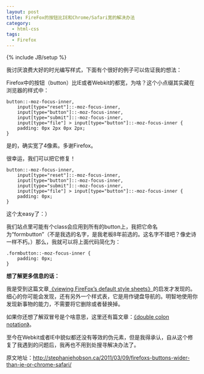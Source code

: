 ```yaml
---
layout: post
title: FireFox的按钮比IE和Chrome/Safari宽的解决办法
category:
  - html-css
tags:
  - Firefox
---
```

{% include JB/setup %}

我讨厌浪费大好的时光编写样式，下面有个很好的例子可以佐证我的想法：

Firefox中的按钮（button）比IE或者Webkit的都宽，为啥？这个小点缀其实藏在浏览器的样式中：

    button::-moz-focus-inner,
    	input[type="reset"]::-moz-focus-inner,
    	input[type="button"]::-moz-focus-inner,
    	input[type="submit"]::-moz-focus-inner,
    	input[type="file"] > input[type="button"]::-moz-focus-inner {
    	padding: 0px 2px 0px 2px;
    }

是的，确实宽了4像素。多谢Firefox。

很幸运，我们可以把它修复！

    button::-moz-focus-inner,
    	input[type="reset"]::-moz-focus-inner,
    	input[type="button"]::-moz-focus-inner,
    	input[type="submit"]::-moz-focus-inner,
    	input[type="file"] > input[type="button"]::-moz-focus-inner {
    	padding: 0px;
    }

这个太easy了：）

我们站点里可能有个class会应用到所有的button上，我把它命名为“formbutton”（不是我选的名字，是我老板8年前选的。这名字不错吧？像史诗一样不朽。）那么，我就可以将上面代码简化为：

    .formbutton::-moz-focus-inner {
    	padding: 0px;
    }

**想了解更多信息的话：**

我是受到这篇文章[《viewing FireFox’s default style sheets》][1]的启发才发现的。细心的你可能会发现，还有另外一个样式表，它是用作键盘导航的。明智地使用你发现新事物的能力，不需要将它删除或者替换掉。

如果你还想了解双冒号是个啥意思，这里还有篇文章：[《double colon notation》][2]。

至今在Webkit或者IE中貌似都还没有等效的伪元素，但是我得承认，自从这个修复了我遇到的问题后，我再也不用到处搜寻解决办法了。

原文地址：<http://stephaniehobson.ca/2011/03/09/firefoxs-buttons-wider-than-ie-or-chrome-safari/>

 [1]: http://www.oppenheim.com.au/2008/07/06/how-to-view-firefoxs-default-internal-css-stylesheet/
 [2]: http://www.evotech.net/blog/2007/05/after-v-after-what-is-double-colon-notation/